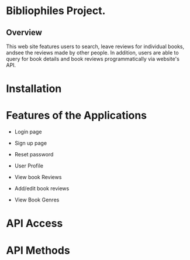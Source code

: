  Bibliophiles Project.
 =
<h2>Overview</h2>
This web site features users to search, leave reviews for individual books, andsee the reviews made by other people. In addition, users are able to query for book details and book reviews programmatically via website's API.

Installation
=

Features of the Applications
=

* Login page

* Sign up page

* Reset password

* User Profile

* View book Reviews

* Add/edit book reviews

* View Book Genres

API Access
=


<h1>API Methods</h1>

